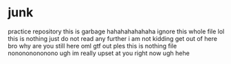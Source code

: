 # junk
practice repository
this is garbage hahahahahahaha
ignore this whole file lol
this is
nothing
just
do not read any further
i am
not kidding
get out of here
bro
why
are you
still here
oml gtf out
ples
this is nothing file
nonononononono
ugh
im really
upset
at you
right now
ugh hehe
